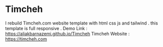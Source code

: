 # Timcheh
I rebuild Timcheh.com website template with html css js and tailwind . this template is full responsive .
Demo Link : https://aliakbarnazemi.github.io/Timcheh
Timcheh Website : https://timcheh.com

